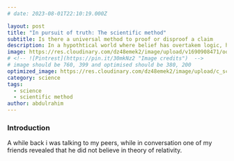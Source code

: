 ```yaml
---
# date: 2023-08-01T22:10:19.000Z

layout: post
title: "In pursuit of truth: The scientific method"
subtitle: Is there a universal method to proof or disproof a claim
description: In a hypothtical world where belief has overtakem logic, how do we reach concensus on fact and fiction  
image: https://res.cloudinary.com/dz48emek2/image/upload/v1690908471/ooqn1gkqdpf3dzjax7ze.jpg
# <!-- ![Pintrest](https://pin.it/30mkNz2 "Image credits")  -->
# image should be 760, 399 and optimised should be 380, 200
optimized_image: https://res.cloudinary.com/dz48emek2/image/upload/c_scale,w_380/ooqn1gkqdpf3dzjax7ze
category: science
tags:
  - science
  - scientific method
author: abdulrahim
---
```


### Introduction
A while back i was talking to my peers, while in conversation one of my friends revealed that he did not believe in theory of relativity.  

<!-- Fallback: converting into english -->
<!-- ### Introduction
Har insan kuch sawalo ke sath paida hota hai. Jaise duniya kaam kaise karti hai, kya waqt peeche ki taraf chal sakta hai, moon earth ke chakkar kyu lagata hai. Kuch log inka answer, religion me dhundte hai. kuch in sawalo ko ignore kar dete hai. Aur kuch apni hi explanations bana lete hai. Lekin agar aap kisi se pucho, to sabka apna ek mental-model<sup>[*](#definations)</sup> hota hai jo unki iss dunia ki understanding reflect karta hai.

Lekin aksar logo ke alag-alag mental-models hone se log ek dusre se agree nahi karte, aur zahir hai sab log sahi nahi ho sakte. Aur isse janm hota hai duniya ke sabse zaruri sawaal ka "**ke sahi kaun hai**", **sachai, kya hai**.

Aksar hm opposite model ke khilaf logically argue karte hai, aur apne model ko logically validate karne ki koshish karte hai. For e.g. kuch log mante hai ki earth flat hai, aur kuch log mante hai ki earth spherical hai. To inme se sahi model janne ke lie ek approach ye hai ki hm logo ko logically argue karne dein.



### Kya ko falsify karne ka koi tareeka hai


### Hypothesis
Hypothesis, aap kya sochte ho. Aapka mental model kya hai, ki vo cheez kaise kaam karti hai. Jaise 

### Definations
* Mental Model: Koi cheez kaise kaam karti hai, iske bare me hm apne dimag me jo explanation (sahi ya galat) banate hai usse ham mental model kehte hai. Mental model apke dimag ki wo tasweer hai jo ye batati hai ki, apki samaj ke anusar koi cheez kaise kaam karti hai. -->